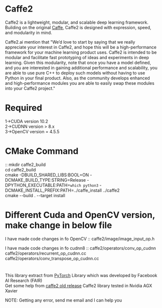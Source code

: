 # Caffe2

Caffe2 is a lightweight, modular, and scalable deep learning framework. Building on the original [Caffe](http://caffe.berkeleyvision.org/), Caffe2 is designed with expression, speed, and modularity in mind.

Caffe2.ai mention that "We’d love to start by saying that we really appreciate your interest in Caffe2, and hope this will be a high-performance framework for your machine learning product uses. Caffe2 is intended to be modular and facilitate fast prototyping of ideas and experiments in deep learning. Given this modularity, note that once you have a model defined, and you are interested in gaining additional performance and scalability, you are able to use pure C++ to deploy such models without having to use Python in your final product. Also, as the community develops enhanced and high-performance modules you are able to easily swap these modules into your Caffe2 project."


# Required
1->CUDA version 10.2  <br />
2->CUDNN version > 8.x  <br />
3->OpenCV version = 4.5.5  <br />

# CMake Command
::
   mkdir caffe2_build  <br />
   cd caffe2_build <br />
   cmake -DBUILD_SHARED_LIBS:BOOL=ON -DCMAKE_BUILD_TYPE:STRING=Release -DPYTHON_EXECUTABLE:PATH=`which python3` -DCMAKE_INSTALL_PREFIX:PATH=../caffe_install          ../caffe2 <br />
   cmake --build . --target install  <br />

# Different Cuda and OpenCV version, make change in below file
I have made code changes in fo OpenCV
::
   caffe2/image/image_input_op.h  <br />

I have made code changes in fo cudnn8
::
   caffe2/operators/conv_op_cudnn <br />
   caffe2/operators/recurrent_op_cudnn.cc <br />
   caffe2/operators/conv_transpose_op_cudnn.cc <br />

#
This library extract from [PyTorch](https://github.com/pytorch/pytorch) Library which was developed by Facebook AI Research (FAIR) <br />
Get some help from [caffe2 old release](https://github.com/facebookarchive/caffe2)
Caffe2 library tested in Nvidia AGX Xavier <br />

NOTE: Getting any error, send me email and I can help you
